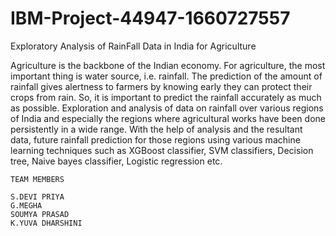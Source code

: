 # IBM-Project-44947-1660727557
Exploratory Analysis of RainFall Data in India for Agriculture

Agriculture is the backbone of the Indian economy. For agriculture, the most important thing is water source, i.e. rainfall. The prediction of the amount of rainfall gives alertness to farmers by knowing early they can protect their crops from rain. So, it is important to predict the rainfall accurately as much as possible. Exploration and analysis of data on rainfall over various regions of India and especially the regions where agricultural works have been done persistently in a wide range. With the help of analysis and the resultant data, future rainfall prediction for those regions using various machine learning techniques such as XGBoost classifier, SVM classifiers, Decision tree, Naive bayes classifier, Logistic regression etc.

	TEAM MEMBERS
	
	S.DEVI PRIYA
	G.MEGHA
	SOUMYA PRASAD
	K.YUVA DHARSHINI
